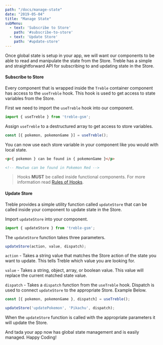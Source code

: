 ```yaml
---
path: "/docs/manage-state"
date: "2019-05-04"
title: "Manage State"
subMenu: 
  - text: 'Subscribe to Store'
    path: '#subscribe-to-store'
  - text: 'Update Store'
    path: '#update-store'
---
```


Once global state is setup in your app, we will want our components to be able to read and manipulate the state from the Store. Treble has a simple and straightforward API for subscribing to and updating state in the Store.

#### Subscribe to Store
Every component that is wrapped inside the `Treble` container component has access to the `useTreble` hook. This hook is used to get access to state variables from the Store. 

First we need to import the `useTreble` hook into our component.

```javascript
import { useTreble } from 'treble-gsm';
```

Assign `useTreble` to a destructured array to get access to store variables.

```javascript
const [{ pokemon, pokemonGame }] = useTreble();
```

You can now use each store variable in your component like you would with local state.

```html
<p>{ pokemon } can be found in { pokemonGame }</p>

<!-- Mewtwo can be found in Pokemon Red -->
```

> Hooks **MUST** be called inside functional components. For more information read [Rules of Hooks](https://reactjs.org/docs/hooks-rules.html).

#### Update Store
Treble provides a simple utility function called `updateStore` that can be called inside your component to update state in the Store.

Import `updateStore` into your component.

```javascript
import { updateStore } from 'treble-gsm';
```

The `updateStore` function takes three parameters.

```javascript
updateStore(action, value, dispatch);
```

`action` - Takes a string value that matches the Store action of the state you want to update. This tells Treble which value you are looking for.

`value` - Takes a string, object, array, or boolean value.  This value will replace the current matched state value.

`dispatch` - Takes a `dispatch` function from the `useTreble` hook. Dispatch is used to connect `updateStore` to the appropriate Store. Example Below.

```javascript
const [{ pokemon, pokemonGame }, dispatch] = useTreble();

updateStore('updatePokemon', 'Pikachu', dispatch);
```

When the `updateStore` function is called with the appropriate parameters it will update the Store.

And tada your app now has global state management and is easily managed. Happy Coding!



